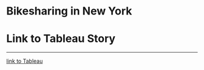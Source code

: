 # Bikesharing in New York




















# Link to Tableau Story
-----------------------------------

[link to Tableau](https://public.tableau.com/app/profile/nathan.thomas.esch/viz/CitiBikeChallenge_16496177349530/CitiBikeData?publish=yes)
